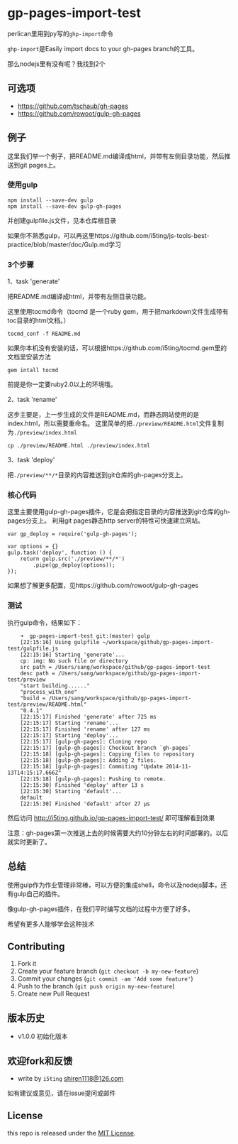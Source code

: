 gp-pages-import-test
====================

perlican里用到py写的`ghp-import`命令

`ghp-import`是Easily import docs to your gh-pages branch的工具。

那么nodejs里有没有呢？我找到2个


## 可选项

- https://github.com/tschaub/gh-pages
- https://github.com/rowoot/gulp-gh-pages

## 例子
这里我们举一个例子，把README.md编译成html，并带有左侧目录功能，然后推送到git pages上。
### 使用gulp

```
npm install --save-dev gulp
npm install --save-dev gulp-gh-pages
```

并创建gulpfile.js文件，见本仓库根目录

如果你不熟悉gulp，可以再这里https://github.com/i5ting/js-tools-best-practice/blob/master/doc/Gulp.md学习

### 3个步骤

1、task 'generate'

把README.md编译成html，并带有左侧目录功能。

这里使用tocmd命令（tocmd 是一个ruby gem，用于把markdown文件生成带有toc目录的html文档。）

	tocmd_conf -f README.md 
	
如果你本机没有安装的话，可以根据https://github.com/i5ting/tocmd.gem里的文档里安装方法

	gem intall tocmd
	
前提是你一定要ruby2.0以上的环境哦。

2、task 'rename'

这步主要是，上一步生成的文件是README.md，而静态网站使用的是index.html，所以需要重命名。
这里简单的把`./preview/README.html`文件复制为`./preview/index.html`

```
cp ./preview/README.html ./preview/index.html
```

3、task 'deploy'

把`./preview/**/*`目录的内容推送到git仓库的gh-pages分支上。

### 核心代码

这里主要使用gulp-gh-pages插件，它是会把指定目录的内容推送到git仓库的gh-pages分支上。
利用git pages静态http server的特性可快速建立网站。


```
var gp_deploy = require('gulp-gh-pages');

var options = {}
gulp.task('deploy', function () {
    return gulp.src('./preview/**/*')
        .pipe(gp_deploy(options));
});
```

如果想了解更多配置，见https://github.com/rowoot/gulp-gh-pages

### 测试

执行gulp命令，结果如下：

```
	➜  gp-pages-import-test git:(master) gulp
	[22:15:16] Using gulpfile ~/workspace/github/gp-pages-import-test/gulpfile.js
	[22:15:16] Starting 'generate'...
	cp: img: No such file or directory
	src path = /Users/sang/workspace/github/gp-pages-import-test
	desc path = /Users/sang/workspace/github/gp-pages-import-test/preview
	"start building......"
	"process_with_one"
	"build = /Users/sang/workspace/github/gp-pages-import-test/preview/README.html"
	"0.4.1"
	[22:15:17] Finished 'generate' after 725 ms
	[22:15:17] Starting 'rename'...
	[22:15:17] Finished 'rename' after 127 ms
	[22:15:17] Starting 'deploy'...
	[22:15:17] [gulp-gh-pages]: Cloning repo
	[22:15:17] [gulp-gh-pages]: Checkout branch `gh-pages`
	[22:15:18] [gulp-gh-pages]: Copying files to repository
	[22:15:18] [gulp-gh-pages]: Adding 2 files.
	[22:15:18] [gulp-gh-pages]: Commiting "Update 2014-11-13T14:15:17.666Z"
	[22:15:18] [gulp-gh-pages]: Pushing to remote.
	[22:15:30] Finished 'deploy' after 13 s
	[22:15:30] Starting 'default'...
	default
	[22:15:30] Finished 'default' after 27 μs
```

然后访问 http://i5ting.github.io/gp-pages-import-test/ 即可理解看到效果

注意：gh-pages第一次推送上去的时候需要大约10分钟左右的时间部署的。以后就实时更新了。

## 总结

使用gulp作为作业管理非常棒，可以方便的集成shell，命令以及nodejs脚本，还有gulp自己的插件。

像gulp-gh-pages插件，在我们平时编写文档的过程中方便了好多。

希望有更多人能够学会这种技术

## Contributing

1. Fork it
2. Create your feature branch (`git checkout -b my-new-feature`)
3. Commit your changes (`git commit -am 'Add some feature'`)
4. Push to the branch (`git push origin my-new-feature`)
5. Create new Pull Request


## 版本历史

- v1.0.0 初始化版本

## 欢迎fork和反馈

- write by `i5ting` shiren1118@126.com

如有建议或意见，请在issue提问或邮件

## License

this repo is released under the [MIT
License](http://www.opensource.org/licenses/MIT).

